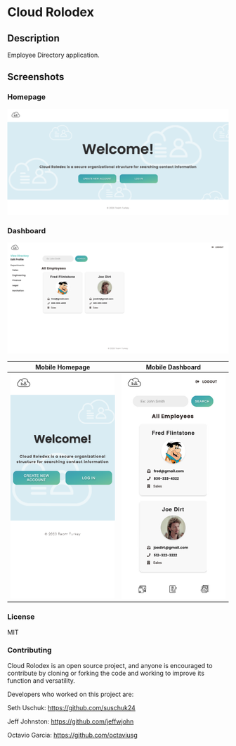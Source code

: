 # Cloud Rolodex

## Description 
Employee Directory application.

## Screenshots
### Homepage
![Homepage](./public/images/homepage.png)

### Dashboard
![Dashboard](./public/images/dashboard.png)


  Mobile Homepage        |  Mobile Dashboard
:-------------------------:|:-------------------------:
![Dashboard](./public/images/mobilehome.png) |  ![Dashboard](./public/images/mobiledash.jpg)

### License
  MIT
### Contributing
Cloud Rolodex is an open source project, and anyone is encouraged to contribute by cloning or forking the code and working to improve its function and versatility.

Developers who worked on this project are: 

Seth Uschuk: 
https://github.com/suschuk24

Jeff Johnston: 
https://github.com/jeffwjohn

Octavio Garcia:
https://github.com/octaviusg

